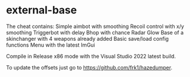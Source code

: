 # external-base

The cheat contains:
Simple aimbot with smoothing
Recoil control with x/y smoothing
Triggerbot with delay
Bhop with chance
Radar
Glow
Base of a skinchanger with 4 weapons already added
Basic save/load config functions
Menu with the latest ImGui

Compile in Release x86 mode with the Visual Studio 2022 latest build.

To update the offsets just go to https://github.com/frk1/hazedumper.  
